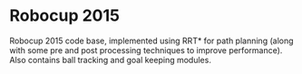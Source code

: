 # Robocup 2015
Robocup 2015 code base, implemented using RRT* for path planning (along with some pre and post processing techniques to improve performance). Also contains ball tracking and goal keeping modules.

